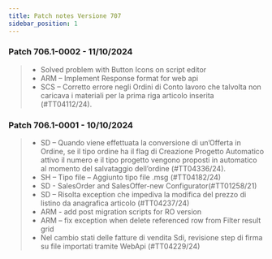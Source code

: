 ```yaml
---
title: Patch notes Versione 707
sidebar_position: 1
---
```


### Patch 706.1-0002 - 11/10/2024
> - Solved problem with Button Icons  on script editor
> - ARM – Implement Response format for web api
> - SCS – Corretto errore negli Ordini di Conto lavoro che talvolta non caricava i materiali per la prima riga articolo inserita (#TT04112/24).

### Patch 706.1-0001 - 10/10/2024
> - SD – Quando viene effettuata la conversione di un’Offerta in Ordine, se il tipo ordine ha il flag di Creazione Progetto Automatico attivo il numero e il tipo progetto vengono proposti in automatico al momento del salvataggio dell’ordine (#TT04336/24).
> - SH – Tipo file – Aggiunto tipo file .msg (#TT04182/24)
> - SD - SalesOrder and SalesOffer-new Configurator(#TT01258/21)
> - SD – Risolta exception che impediva la modifica del prezzo di listino da anagrafica articolo (#TT04237/24)
> - ARM - add post migration scripts for RO version
> - ARM – fix exception when delete referenced row from Filter result grid
> - Nel cambio stati delle fatture di vendita Sdi, revisione step di firma su file importati tramite WebApi (#TT04229/24)
